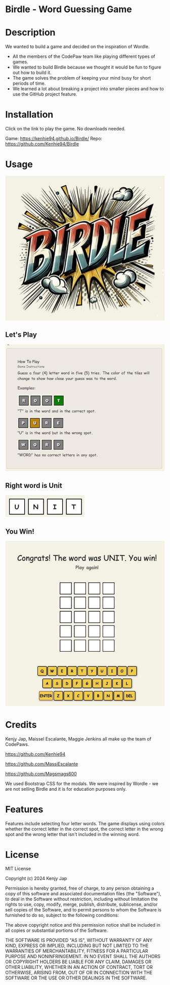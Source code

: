 # Birdle - Word Guessing Game

# Description

We wanted to build a game and decided on the inspiration of Wordle. 

- All the members of the CodePaw team like playing different types of games. 
- We wanted to build Birdle because we thought it would be fun to figure out how to build it. 
- The game solves the problem of keeping your mind busy for short periods of time. 
- We learned a lot about breaking a project into smaller pieces and how to use the GitHub project feature. 


# Installation

Click on the link to play the game. No downloads needed. 

Game: https://kenhie94.github.io/Birdle/
Repo: https://github.com/Kenhie94/Birdle

# Usage

![alt text](assets\images\Birdle_Page_2.jpg)
## Let's Play
![alt text](assets\images\HowToModal.png)
## Right word is Unit
![alt text](assets\images\Unitrightword.jpg)
## You Win!
![alt text](assets\images\YouWin.jpg)


# Credits

Kenjy Jap, Maissel Escalante, Maggie Jenkins all make up the team of CodePaws. 

https://github.com/Kenhie94

https://github.com/MassiEscalante

https://github.com/Magsmags600
        

We used Bootstrap CSS for the modals. We were inspired by Wordle - we are not selling Birdle and it is for education purposes only. 


# Features

Features include selecting four letter words. The game displays using colors whether the correct letter in the correct spot, the correct letter in the wrong spot and the wrong letter that isn't included in the winning word. 

# License
MIT License

Copyright (c) 2024 Kenjy Jap

Permission is hereby granted, free of charge, to any person obtaining a copy
of this software and associated documentation files (the "Software"), to deal
in the Software without restriction, including without limitation the rights
to use, copy, modify, merge, publish, distribute, sublicense, and/or sell
copies of the Software, and to permit persons to whom the Software is
furnished to do so, subject to the following conditions:

The above copyright notice and this permission notice shall be included in all
copies or substantial portions of the Software.

THE SOFTWARE IS PROVIDED "AS IS", WITHOUT WARRANTY OF ANY KIND, EXPRESS OR
IMPLIED, INCLUDING BUT NOT LIMITED TO THE WARRANTIES OF MERCHANTABILITY,
FITNESS FOR A PARTICULAR PURPOSE AND NONINFRINGEMENT. IN NO EVENT SHALL THE
AUTHORS OR COPYRIGHT HOLDERS BE LIABLE FOR ANY CLAIM, DAMAGES OR OTHER
LIABILITY, WHETHER IN AN ACTION OF CONTRACT, TORT OR OTHERWISE, ARISING FROM,
OUT OF OR IN CONNECTION WITH THE SOFTWARE OR THE USE OR OTHER DEALINGS IN THE
SOFTWARE.
